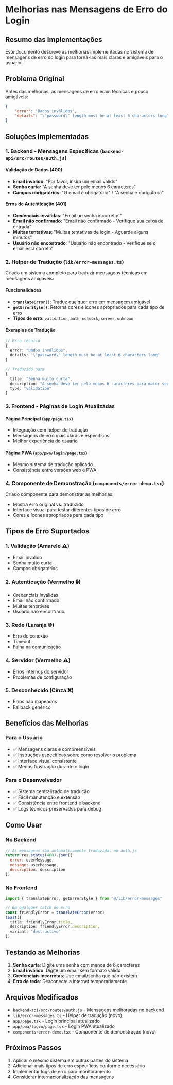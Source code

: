 # Melhorias nas Mensagens de Erro do Login

## Resumo das Implementações

Este documento descreve as melhorias implementadas no sistema de mensagens de erro do login para torná-las mais claras e amigáveis para o usuário.

## Problema Original

Antes das melhorias, as mensagens de erro eram técnicas e pouco amigáveis:

```json
{
    "error": "Dados inválidos",
    "details": "\"password\" length must be at least 6 characters long"
}
```

## Soluções Implementadas

### 1. Backend - Mensagens Específicas (`backend-api/src/routes/auth.js`)

#### Validação de Dados (400)
- **Email inválido**: "Por favor, insira um email válido"
- **Senha curta**: "A senha deve ter pelo menos 6 caracteres"
- **Campos obrigatórios**: "O email é obrigatório" / "A senha é obrigatória"

#### Erros de Autenticação (401)
- **Credenciais inválidas**: "Email ou senha incorretos"
- **Email não confirmado**: "Email não confirmado - Verifique sua caixa de entrada"
- **Muitas tentativas**: "Muitas tentativas de login - Aguarde alguns minutos"
- **Usuário não encontrado**: "Usuário não encontrado - Verifique se o email está correto"

### 2. Helper de Tradução (`lib/error-messages.ts`)

Criado um sistema completo para traduzir mensagens técnicas em mensagens amigáveis:

#### Funcionalidades
- **`translateError()`**: Traduz qualquer erro em mensagem amigável
- **`getErrorStyle()`**: Retorna cores e ícones apropriados para cada tipo de erro
- **Tipos de erro**: `validation`, `auth`, `network`, `server`, `unknown`

#### Exemplos de Tradução
```typescript
// Erro técnico
{
  error: "Dados inválidos",
  details: "\"password\" length must be at least 6 characters long"
}

// Traduzido para
{
  title: "Senha muito curta",
  description: "A senha deve ter pelo menos 6 caracteres para maior segurança",
  type: "validation"
}
```

### 3. Frontend - Páginas de Login Atualizadas

#### Página Principal (`app/page.tsx`)
- Integração com helper de tradução
- Mensagens de erro mais claras e específicas
- Melhor experiência do usuário

#### Página PWA (`app/pwa/login/page.tsx`)
- Mesmo sistema de tradução aplicado
- Consistência entre versões web e PWA

### 4. Componente de Demonstração (`components/error-demo.tsx`)

Criado componente para demonstrar as melhorias:
- Mostra erro original vs. traduzido
- Interface visual para testar diferentes tipos de erro
- Cores e ícones apropriados para cada tipo

## Tipos de Erro Suportados

### 1. Validação (Amarelo ⚠️)
- Email inválido
- Senha muito curta
- Campos obrigatórios

### 2. Autenticação (Vermelho 🔒)
- Credenciais inválidas
- Email não confirmado
- Muitas tentativas
- Usuário não encontrado

### 3. Rede (Laranja 🌐)
- Erro de conexão
- Timeout
- Falha na comunicação

### 4. Servidor (Vermelho ⚠️)
- Erros internos do servidor
- Problemas de configuração

### 5. Desconhecido (Cinza ❌)
- Erros não mapeados
- Fallback genérico

## Benefícios das Melhorias

### Para o Usuário
- ✅ Mensagens claras e compreensíveis
- ✅ Instruções específicas sobre como resolver o problema
- ✅ Interface visual consistente
- ✅ Menos frustração durante o login

### Para o Desenvolvedor
- ✅ Sistema centralizado de tradução
- ✅ Fácil manutenção e extensão
- ✅ Consistência entre frontend e backend
- ✅ Logs técnicos preservados para debug

## Como Usar

### No Backend
```javascript
// As mensagens são automaticamente traduzidas no auth.js
return res.status(400).json({
  error: userMessage,
  message: userMessage,
  description: description
})
```

### No Frontend
```typescript
import { translateError, getErrorStyle } from "@/lib/error-messages"

// Em qualquer catch de erro
const friendlyError = translateError(error)
toast({
  title: friendlyError.title,
  description: friendlyError.description,
  variant: "destructive"
})
```

## Testando as Melhorias

1. **Senha curta**: Digite uma senha com menos de 6 caracteres
2. **Email inválido**: Digite um email sem formato válido
3. **Credenciais incorretas**: Use email/senha que não existem
4. **Erro de rede**: Desconecte a internet temporariamente

## Arquivos Modificados

- `backend-api/src/routes/auth.js` - Mensagens melhoradas no backend
- `lib/error-messages.ts` - Helper de tradução (novo)
- `app/page.tsx` - Login principal atualizado
- `app/pwa/login/page.tsx` - Login PWA atualizado
- `components/error-demo.tsx` - Componente de demonstração (novo)

## Próximos Passos

1. Aplicar o mesmo sistema em outras partes do sistema
2. Adicionar mais tipos de erro específicos conforme necessário
3. Implementar logs de erro para monitoramento
4. Considerar internacionalização das mensagens

